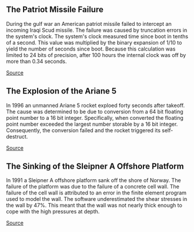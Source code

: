 ## The Patriot Missile Failure

During the gulf war an American patriot missile failed to intercept an incoming Iraqi Scud missile. The failure was caused by truncation errors in the system's clock. The system's clock measured time since boot in tenths of a second. This value was multiplied by the binary expansion of 1/10 to yield the number of seconds since boot. Because this calculation was limited to 24 bits of precision, after 100 hours the internal clock was off by more than 0.34 seconds.

[Source](http://www-users.math.umn.edu/~arnold//disasters/patriot.html)

## The Explosion of the Ariane 5

In 1996 an unmanned Ariane 5 rocket exploed forty seconds after takeoff. The cause was determined to be due to conversion from a 64 bit floating point number to a 16 bit integer. Specifically, when converted the floating point number exceeded the largest number storable by a 16 bit integer. Consequently, the conversion failed and the rocket triggered its self-destruct.

[Source](http://www-users.math.umn.edu/~arnold//disasters/ariane.html)

## The Sinking of the Sleipner A Offshore Platform

In 1991 a Sleipner A offshore platform sank off the shore of Norway. The failure of the platform was due to the failure of a concrete cell wall. The failure of the cell wall is attributed to an error in the finite element program used to model the wall. The software underestimated the shear stresses in the wall by 47%. This meant that the wall was not nearly thick enough to cope with the high pressures at depth.

[Source](http://www-users.math.umn.edu/~arnold//disasters/sleipner.html)